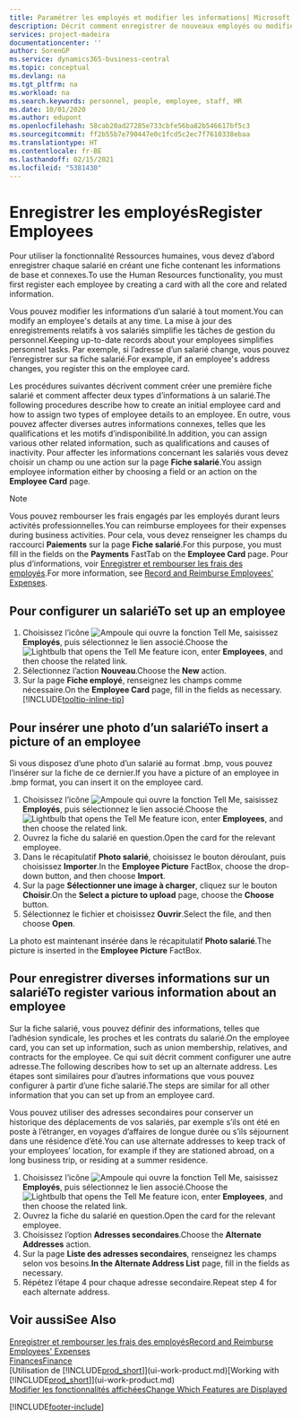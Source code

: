 ```yaml
---
title: Paramétrer les employés et modifier les informations| Microsoft Docs
description: Décrit comment enregistrer de nouveaux employés ou modifier les informations concernant ceux existants.
services: project-madeira
documentationcenter: ''
author: SorenGP
ms.service: dynamics365-business-central
ms.topic: conceptual
ms.devlang: na
ms.tgt_pltfrm: na
ms.workload: na
ms.search.keywords: personnel, people, employee, staff, HR
ms.date: 10/01/2020
ms.author: edupont
ms.openlocfilehash: 58cab20ad27285e733cbfe56ba82b546617bf5c3
ms.sourcegitcommit: ff2b55b7e790447e0c1fcd5c2ec7f7610338ebaa
ms.translationtype: HT
ms.contentlocale: fr-BE
ms.lasthandoff: 02/15/2021
ms.locfileid: "5381430"
---
```

# <a name="register-employees"></a><span data-ttu-id="90f9b-103">Enregistrer les employés</span><span class="sxs-lookup"><span data-stu-id="90f9b-103">Register Employees</span></span>
<span data-ttu-id="90f9b-104">Pour utiliser la fonctionnalité Ressources humaines, vous devez d’abord enregistrer chaque salarié en créant une fiche contenant les informations de base et connexes.</span><span class="sxs-lookup"><span data-stu-id="90f9b-104">To use the Human Resources functionality, you must first register each employee by creating a card with all the core and related information.</span></span>

<span data-ttu-id="90f9b-105">Vous pouvez modifier les informations d’un salarié à tout moment.</span><span class="sxs-lookup"><span data-stu-id="90f9b-105">You can modify an employee's details at any time.</span></span> <span data-ttu-id="90f9b-106">La mise à jour des enregistrements relatifs à vos salariés simplifie les tâches de gestion du personnel.</span><span class="sxs-lookup"><span data-stu-id="90f9b-106">Keeping up-to-date records about your employees simplifies personnel tasks.</span></span> <span data-ttu-id="90f9b-107">Par exemple, si l’adresse d’un salarié change, vous pouvez l’enregistrer sur sa fiche salarié.</span><span class="sxs-lookup"><span data-stu-id="90f9b-107">For example, if an employee's address changes, you register this on the employee card.</span></span>

<span data-ttu-id="90f9b-108">Les procédures suivantes décrivent comment créer une première fiche salarié et comment affecter deux types d’informations à un salarié.</span><span class="sxs-lookup"><span data-stu-id="90f9b-108">The following procedures describe how to create an initial employee card and how to assign two types of employee details to an employee.</span></span> <span data-ttu-id="90f9b-109">En outre, vous pouvez affecter diverses autres informations connexes, telles que les qualifications et les motifs d’indisponibilité.</span><span class="sxs-lookup"><span data-stu-id="90f9b-109">In addition, you can assign various other related information, such as qualifications and causes of inactivity.</span></span> <span data-ttu-id="90f9b-110">Pour affecter les informations concernant les salariés vous devez choisir un champ ou une action sur la page **Fiche salarié**.</span><span class="sxs-lookup"><span data-stu-id="90f9b-110">You assign employee information either by choosing a field or an action on the **Employee Card** page.</span></span>

> [!NOTE]  
> <span data-ttu-id="90f9b-111">Vous pouvez rembourser les frais engagés par les employés durant leurs activités professionnelles.</span><span class="sxs-lookup"><span data-stu-id="90f9b-111">You can reimburse employees for their expenses during business activities.</span></span> <span data-ttu-id="90f9b-112">Pour cela, vous devez renseigner les champs du raccourci **Paiements** sur la page **Fiche salarié**.</span><span class="sxs-lookup"><span data-stu-id="90f9b-112">For this purpose, you must fill in the fields on the **Payments** FastTab on the **Employee Card** page.</span></span> <span data-ttu-id="90f9b-113">Pour plus d’informations, voir [Enregistrer et rembourser les frais des employés](finance-how-record-reimburse-employee-expenses.md).</span><span class="sxs-lookup"><span data-stu-id="90f9b-113">For more information, see [Record and Reimburse Employees' Expenses](finance-how-record-reimburse-employee-expenses.md).</span></span>

## <a name="to-set-up-an-employee"></a><span data-ttu-id="90f9b-114">Pour configurer un salarié</span><span class="sxs-lookup"><span data-stu-id="90f9b-114">To set up an employee</span></span>
1. <span data-ttu-id="90f9b-115">Choisissez l’icône ![Ampoule qui ouvre la fonction Tell Me](media/ui-search/search_small.png "Dites-moi ce que vous voulez faire"), saisissez **Employés**, puis sélectionnez le lien associé.</span><span class="sxs-lookup"><span data-stu-id="90f9b-115">Choose the ![Lightbulb that opens the Tell Me feature](media/ui-search/search_small.png "Tell me what you want to do") icon, enter **Employees**, and then choose the related link.</span></span>
2. <span data-ttu-id="90f9b-116">Sélectionnez l’action **Nouveau**.</span><span class="sxs-lookup"><span data-stu-id="90f9b-116">Choose the **New** action.</span></span>
3. <span data-ttu-id="90f9b-117">Sur la page **Fiche employé**, renseignez les champs comme nécessaire.</span><span class="sxs-lookup"><span data-stu-id="90f9b-117">On the **Employee Card** page, fill in the fields as necessary.</span></span> [!INCLUDE[tooltip-inline-tip](includes/tooltip-inline-tip_md.md)]

## <a name="to-insert-a-picture-of-an-employee"></a><span data-ttu-id="90f9b-118">Pour insérer une photo d’un salarié</span><span class="sxs-lookup"><span data-stu-id="90f9b-118">To insert a picture of an employee</span></span>
<span data-ttu-id="90f9b-119">Si vous disposez d’une photo d’un salarié au format .bmp, vous pouvez l’insérer sur la fiche de ce dernier.</span><span class="sxs-lookup"><span data-stu-id="90f9b-119">If you have a picture of an employee in .bmp format, you can insert it on the employee card.</span></span>

1. <span data-ttu-id="90f9b-120">Choisissez l’icône ![Ampoule qui ouvre la fonction Tell Me](media/ui-search/search_small.png "Dites-moi ce que vous voulez faire"), saisissez **Employés**, puis sélectionnez le lien associé.</span><span class="sxs-lookup"><span data-stu-id="90f9b-120">Choose the ![Lightbulb that opens the Tell Me feature](media/ui-search/search_small.png "Tell me what you want to do") icon, enter **Employees**, and then choose the related link.</span></span>
2. <span data-ttu-id="90f9b-121">Ouvrez la fiche du salarié en question.</span><span class="sxs-lookup"><span data-stu-id="90f9b-121">Open the card for the relevant employee.</span></span>
3. <span data-ttu-id="90f9b-122">Dans le récapitulatif **Photo salarié**, choisissez le bouton déroulant, puis choisissez **Importer**.</span><span class="sxs-lookup"><span data-stu-id="90f9b-122">In the **Employee Picture** FactBox, choose the drop-down button, and then choose **Import**.</span></span>
4. <span data-ttu-id="90f9b-123">Sur la page **Sélectionner une image à charger**, cliquez sur le bouton **Choisir**.</span><span class="sxs-lookup"><span data-stu-id="90f9b-123">On the **Select a picture to upload** page, choose the **Choose** button.</span></span>
5. <span data-ttu-id="90f9b-124">Sélectionnez le fichier et choisissez **Ouvrir**.</span><span class="sxs-lookup"><span data-stu-id="90f9b-124">Select the file, and then choose **Open**.</span></span>

<span data-ttu-id="90f9b-125">La photo est maintenant insérée dans le récapitulatif **Photo salarié**.</span><span class="sxs-lookup"><span data-stu-id="90f9b-125">The picture is inserted in the **Employee Picture** FactBox.</span></span>

## <a name="to-register-various-information-about-an-employee"></a><span data-ttu-id="90f9b-126">Pour enregistrer diverses informations sur un salarié</span><span class="sxs-lookup"><span data-stu-id="90f9b-126">To register various information about an employee</span></span>
<span data-ttu-id="90f9b-127">Sur la fiche salarié, vous pouvez définir des informations, telles que l’adhésion syndicale, les proches et les contrats du salarié.</span><span class="sxs-lookup"><span data-stu-id="90f9b-127">On the employee card, you can set up information, such as union membership, relatives, and contracts for the employee.</span></span> <span data-ttu-id="90f9b-128">Ce qui suit décrit comment configurer une autre adresse.</span><span class="sxs-lookup"><span data-stu-id="90f9b-128">The following describes how to set up an alternate address.</span></span> <span data-ttu-id="90f9b-129">Les étapes sont similaires pour d’autres informations que vous pouvez configurer à partir d’une fiche salarié.</span><span class="sxs-lookup"><span data-stu-id="90f9b-129">The steps are similar for all other information that you can set up from an employee card.</span></span>

<span data-ttu-id="90f9b-130">Vous pouvez utiliser des adresses secondaires pour conserver un historique des déplacements de vos salariés, par exemple s’ils ont été en poste à l’étranger, en voyages d’affaires de longue durée ou s’ils séjournent dans une résidence d’été.</span><span class="sxs-lookup"><span data-stu-id="90f9b-130">You can use alternate addresses to keep track of your employees’ location, for example if they are stationed abroad, on a long business trip, or residing at a summer residence.</span></span>

1. <span data-ttu-id="90f9b-131">Choisissez l’icône ![Ampoule qui ouvre la fonction Tell Me](media/ui-search/search_small.png "Dites-moi ce que vous voulez faire"), saisissez **Employés**, puis sélectionnez le lien associé.</span><span class="sxs-lookup"><span data-stu-id="90f9b-131">Choose the ![Lightbulb that opens the Tell Me feature](media/ui-search/search_small.png "Tell me what you want to do") icon, enter **Employees**, and then choose the related link.</span></span>
2. <span data-ttu-id="90f9b-132">Ouvrez la fiche du salarié en question.</span><span class="sxs-lookup"><span data-stu-id="90f9b-132">Open the card for the relevant employee.</span></span>
3. <span data-ttu-id="90f9b-133">Choisissez l’option **Adresses secondaires**.</span><span class="sxs-lookup"><span data-stu-id="90f9b-133">Choose the **Alternate Addresses** action.</span></span>
4. <span data-ttu-id="90f9b-134">Sur la page **Liste des adresses secondaires**, renseignez les champs selon vos besoins.</span><span class="sxs-lookup"><span data-stu-id="90f9b-134">**In the Alternate Address List** page, fill in the fields as necessary.</span></span>
5. <span data-ttu-id="90f9b-135">Répétez l’étape 4 pour chaque adresse secondaire.</span><span class="sxs-lookup"><span data-stu-id="90f9b-135">Repeat step 4 for each alternate address.</span></span>

## <a name="see-also"></a><span data-ttu-id="90f9b-136">Voir aussi</span><span class="sxs-lookup"><span data-stu-id="90f9b-136">See Also</span></span>
[<span data-ttu-id="90f9b-137">Enregistrer et rembourser les frais des employés</span><span class="sxs-lookup"><span data-stu-id="90f9b-137">Record and Reimburse Employees' Expenses</span></span>](finance-how-record-reimburse-employee-expenses.md)  
[<span data-ttu-id="90f9b-138">Finances</span><span class="sxs-lookup"><span data-stu-id="90f9b-138">Finance</span></span>](finance.md)  
<span data-ttu-id="90f9b-139">[Utilisation de [!INCLUDE[prod_short](includes/prod_short.md)]](ui-work-product.md)</span><span class="sxs-lookup"><span data-stu-id="90f9b-139">[Working with [!INCLUDE[prod_short](includes/prod_short.md)]](ui-work-product.md)</span></span>  
[<span data-ttu-id="90f9b-140">Modifier les fonctionnalités affichées</span><span class="sxs-lookup"><span data-stu-id="90f9b-140">Change Which Features are Displayed</span></span>](ui-experiences.md)


[!INCLUDE[footer-include](includes/footer-banner.md)]